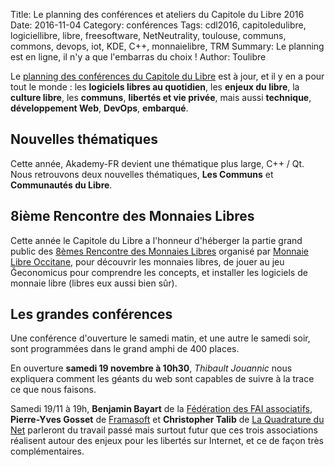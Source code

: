 Title: Le planning des conférences et ateliers du Capitole du Libre 2016
Date: 2016-11-04
Category: conférences
Tags: cdl2016, capitoledulibre, logiciellibre, libre, freesoftware, NetNeutrality, toulouse, communs, commons, devops, iot, KDE, C++, monnaielibre, TRM
Summary: Le planning est en ligne, il n'y a que l'embarras du choix !
Author: Toulibre

Le [planning des conférences du Capitole du Libre](https://2016.capitoledulibre.org/programme.html) est à jour, et il y en a pour tout le monde : les **logiciels libres au quotidien**, les **enjeux du libre**, la **culture libre**, les **communs**, **libertés et vie privée**, mais aussi **technique**, **développement Web**, **DevOps**, **embarqué**.

## Nouvelles thématiques

Cette année, Akademy-FR devient une thématique plus large, C++ / Qt. Nous retrouvons deux nouvelles thématiques, **Les Communs** et **Communautés du Libre**.

## 8ième Rencontre des Monnaies Libres

Cette année le Capitole du Libre a l'honneur d'héberger la partie grand public des [8èmes Rencontre des Monnaies Libres](http://www.monnaielibreoccitane.org/rml8/) organisé par [Monnaie Libre Occitane](http://www.monnaielibreoccitane.org/), pour découvrir les monnaies libres, de jouer au jeu Ğeconomicus pour comprendre les concepts, et installer les logiciels de monnaie libre (libres eux aussi bien sûr).

## Les grandes conférences

Une conférence d'ouverture le samedi matin, et une autre le samedi soir, sont programmées dans le grand amphi de 400 places.

En ouverture **samedi 19 novembre à 10h30**, *Thibault Jouannic* nous expliquera comment les géants du web sont capables de suivre à la trace ce que nous faisons.

Samedi 19/11 à 19h, **Benjamin Bayart** de la [Fédération des FAI associatifs](http://ffdn.org/), **Pierre-Yves Gosset** de [Framasoft](http://framasoft.net/) et **Christopher Talib** de [La Quadrature du Net](http://laquadrature.net/) parleront du travail passé mais surtout futur que ces trois associations réalisent autour des enjeux pour les libertés sur Internet, et ce de façon très complémentaires.
